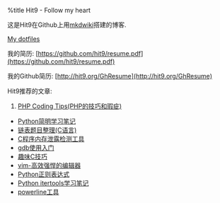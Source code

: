 %title Hit9 - Follow my heart

这是Hit9在Github上用[mkdwiki](wiki/mkdwiki)搭建的博客.

[My dotfiles](https://github.com/hit9/dotfiles)

我的简历: [https://github.com/hit9/resume.pdf](https://github.com/hit9/resume.pdf)

我的Github简历: [http://hit9.org/GhResume](http://hit9.org/GhResume)

Hit9推荐的文章:

1. [PHP Coding Tips(PHP的技巧和瑕疵)](wiki/phptips/index.html)
* [Python简明学习笔记](wiki/python/index.html)
* [链表题目整理(C语言)](blog/C/posts/25.html)
* [C程序内存泄露检测工具](blog/C/posts/18.html)
* [gdb使用入门](blog/C/posts/17.html)
* [趣味C技巧](wiki/funny-c-codes/index.html)
* [vim-高效强悍的编辑器](wiki/vim_study/index.html)
* [Python正则表达式](wiki/python_re/index.html)
* [Python itertools学习笔记](blog/Python/posts/6.html)
* [powerline工具](blog/other/posts/11.html)
